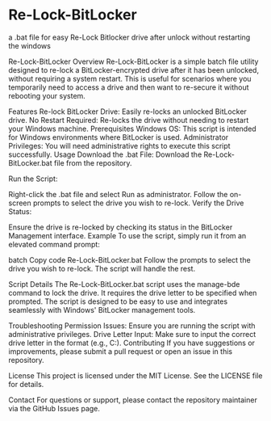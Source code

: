 # Re-Lock-BitLocker

a .bat file for easy Re-Lock Bitlocker drive after unlock without restarting the windows

Re-Lock-BitLocker
Overview
Re-Lock-BitLocker is a simple batch file utility designed to re-lock a BitLocker-encrypted drive after it has been unlocked, without requiring a system restart. This is useful for scenarios where you temporarily need to access a drive and then want to re-secure it without rebooting your system.

Features
Re-lock BitLocker Drive: Easily re-locks an unlocked BitLocker drive.
No Restart Required: Re-locks the drive without needing to restart your Windows machine.
Prerequisites
Windows OS: This script is intended for Windows environments where BitLocker is used.
Administrator Privileges: You will need administrative rights to execute this script successfully.
Usage
Download the .bat File: Download the Re-Lock-BitLocker.bat file from the repository.

Run the Script:

Right-click the .bat file and select Run as administrator.
Follow the on-screen prompts to select the drive you wish to re-lock.
Verify the Drive Status:

Ensure the drive is re-locked by checking its status in the BitLocker Management interface.
Example
To use the script, simply run it from an elevated command prompt:

batch
Copy code
Re-Lock-BitLocker.bat
Follow the prompts to select the drive you wish to re-lock. The script will handle the rest.

Script Details
The Re-Lock-BitLocker.bat script uses the manage-bde command to lock the drive. It requires the drive letter to be specified when prompted. The script is designed to be easy to use and integrates seamlessly with Windows' BitLocker management tools.

Troubleshooting
Permission Issues: Ensure you are running the script with administrative privileges.
Drive Letter Input: Make sure to input the correct drive letter in the format (e.g., C:).
Contributing
If you have suggestions or improvements, please submit a pull request or open an issue in this repository.

License
This project is licensed under the MIT License. See the LICENSE file for details.

Contact
For questions or support, please contact the repository maintainer via the GitHub Issues page.
